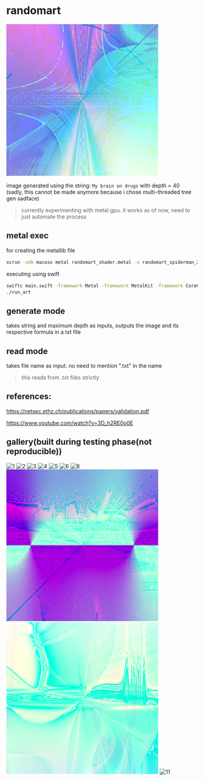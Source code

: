 # randomart
![image from randomart](./data/images/My_brain_on_drugs.png)

image generated using the string: `My brain on drugs` with depth = 40\
(sadly, this cannot be made anymore because i chose multi-threaded tree gen sadface)

> currently experimenting with metal gpu. it works as of now, need to just automate the process
## metal exec
for creating the metallib file
```bash
xcrun -sdk macosx metal randomart_shader.metal -o randomart_spiderman_2.metallib                   
```

executing using swift
```bash
swiftc main.swift -framework Metal -framework MetalKit -framework CoreGraphics -framework ImageIO -framework CoreImage -o run_art
./run_art
```

## generate mode
takes string and maximum depth as inputs, outputs the image and its respective formula in a txt file

## read mode
takes file name as input. no need to mention ".txt" in the name
> this reads from .txt files strictly

## references:
https://netsec.ethz.ch/publications/papers/validation.pdf

https://www.youtube.com/watch?v=3D_h2RE0o0E

## gallery(built during testing phase(not reproducible))
![1](./data/images/141120240040.png)
![2](./data/images/141120240053.png)
![3](./data/images/141120240010.png)
![4](./data/images/131120242325.png)
![5](./data/images/141120240017.png)
![6](./data/images/141120242253.png)
![8](./data/images/spiderman.png)
![9](./data/images/spiderman_1.png)
![10](./data/images/spiderman_2.png)
![11](./data/images/spiderman3.png)